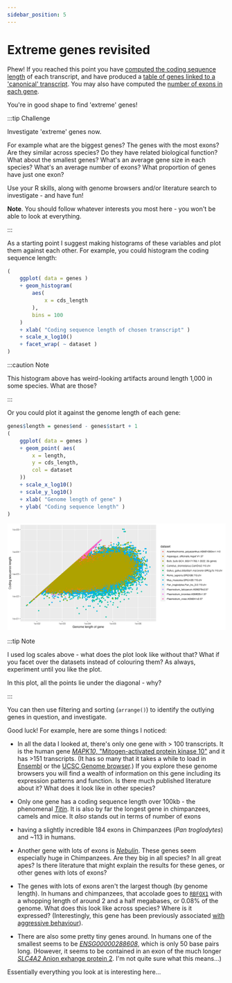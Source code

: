```yaml
---
sidebar_position: 5
---
```


# Extreme genes revisited

Phew!  If you reached this point you have [computed the coding sequence length](./006_long_genes_2.md) of each transcript, and have produced a [table of genes linked to a 'canonical' transcript](./007_canonical_transcripts.md).  You may also have computed the [number of exons in each gene](./007_how_many_exons.md).

You're in good shape to find 'extreme' genes!

:::tip Challenge

Investigate 'extreme' genes now.

For example what are the biggest genes?  The genes with the most exons?  Are they similar across species?  Do they have related biological function?  What about the smallest genes?  What's an average gene size in each species?  What's an average number of exons?  What proportion of genes have just one exon?

Use your R skills, along with genome browsers and/or literature search to investigate - and have fun!

**Note**. You should follow whatever interests you most here - you won't be able to look at everything.

:::

As a starting point I suggest making histograms of these variables and plot them against each other.  For example, you could histogram the coding sequence length:
```r
(
	ggplot( data = genes )
	+ geom_histogram(
		aes(
			x = cds_length
		),
		bins = 100
	)
	+ xlab( "Coding sequence length of chosen transcript" )
	+ scale_x_log10()
	+ facet_wrap( ~ dataset )
)
```

:::caution Note

This histogram above has weird-looking artifacts around length 1,000 in some species.  What are those?

:::

Or you could plot it against the genome length of each gene:
```r
genes$length = genes$end - genes$start + 1
(
	ggplot( data = genes )
	+ geom_point( aes(
		x = length,
		y = cds_length,
		col = dataset
	))
	+ scale_x_log10()
	+ scale_y_log10()
	+ xlab( "Genome length of gene" )
	+ ylab( "Coding sequence length" )
)
```

![img](images/coding_length_vs_gene_length.png)

:::tip Note

I used log scales above - what does the plot look like without that?  What if you facet over the datasets instead of
colouring them?  As always, experiment until you like the plot.

In this plot, all the points lie under the diagonal - why?

:::

You can then use filtering and sorting (`arrange()`) to identify the outlying genes in question, and investigate.

Good luck!  For example, here are some things I noticed:

* In all the data I looked at, there's only one gene with > 100 transcripts. It is the human gene [*MAPK10*,
  "Mitogen-activated protein kinase 10"](https://www.uniprot.org/uniprot/P53779) and it has >151 transcripts. (It has so
  many that it takes a while to load in
  [Ensembl](http://www.ensembl.org/Homo_sapiens/Gene/Summary?db=core;g=ENSG00000109339;r=4:85990007-86594625) or the
  [UCSC Genome
  browser](https://genome-euro.ucsc.edu/cgi-bin/hgTracks?db=hg38&lastVirtModeType=default&lastVirtModeExtraState=&virtModeType=default&virtMode=0&nonVirtPosition=&position=chr4%3A86016491%2D86594110&hgsid=275896231_HieWdPQTMOsgYQUFAnwTALgAECs0).)
  If you explore these genome browsers you will find a wealth of information on this gene including its expression
  patterns and function. Is there much published literature about it? What does it look like in other species?

* Only one gene has a coding sequence length over 100kb - the phenomenal [*Titin*](https://en.wikipedia.org/wiki/Titin).
  It is also by far the longest gene in chimpanzees, camels and mice.  It *also* stands out in terms of number of exons
- having a slightly incredible 184 exons in Chimpanzees (*Pan troglodytes*) and ~113 in humans.

* Another gene with lots of exons is [*Nebulin*](https://en.wikipedia.org/wiki/Nebulin). These genes seem especially huge in Chimpanzees. Are
they big in all species? In all great apes? Is there literature that might explain the results for these genes, or other
genes with lots of exons?
  
* The genes with lots of exons aren't the largest though (by genome length). In humans and chimpanzees, that accolade goes
  to [`RBFOX1`](http://www.ensembl.org/Homo_sapiens/Gene/Summary?db=core;g=ENSG00000078328;r=16:5239802-7713340)
  with a whopping length of around 2 and a half megabases, or 0.08% of the genome. What does this look
  like across species? Where is it expressed? (Interestingly, this gene has been previously associated [with aggressive
  behaviour](https://www.nature.com/articles/s41380-018-0068-7)).

* There are also some pretty tiny genes around. In humans one of the smallest seems to be
  [*ENSG00000288608*](http://www.ensembl.org/Homo_sapiens/Gene/Summary?db=core;g=ENSG00000288608;r=7:151061928-151061978;t=ENST00000674552),
  which is only 50 base pairs long. (However, it seems to be contained in an exon of the much
  longer [*SLC4A2* Anion exhange protein 2](https://genome-euro.ucsc.edu/cgi-bin/hgTracks?db=hg38&lastVirtModeType=default&lastVirtModeExtraState=&virtModeType=default&virtMode=0&nonVirtPosition=&position=chr7%3A151061877%2D151062029&hgsid=275886241_mxgWOGDr4elcf2SdW0zGz6ukwVJW).
  I'm not quite sure what this means...)

Essentially everything you look at is interesting here...
